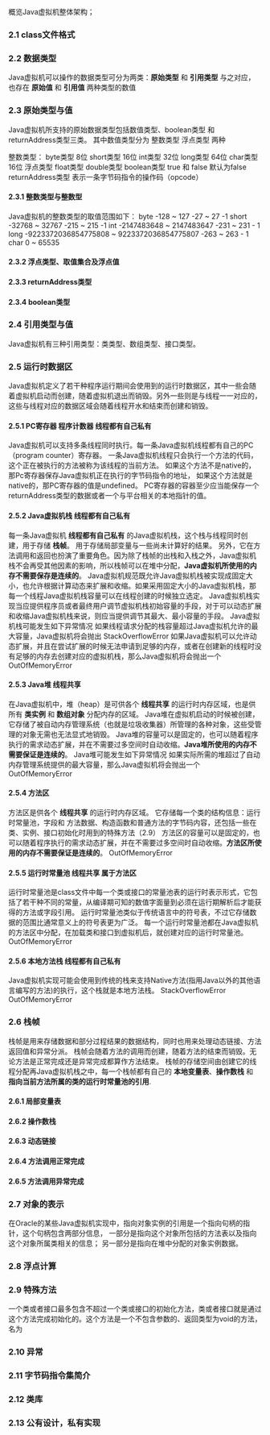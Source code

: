 概览Java虚拟机整体架构；

### 2.1 class文件格式

### 2.2 数据类型

  Java虚拟机可以操作的数据类型可分为两类：**原始类型** 和 **引用类型**
  与之对应，也存在 **原始值** 和 **引用值** 两种类型的数值

### 2.3 原始类型与值
  Java虚拟机所支持的原始数据类型包括数值类型、boolean类型 和 returnAddress类型三类。
  其中数值类型分为 整数类型 浮点类型 两种

  整数类型：
    byte类型  8位
    short类型 16位
    int类型 32位
    long类型  64位
    char类型 16位
  浮点类型
    float类型
    double类型
  boolean类型
    true 和 false 默认为false
  returnAddress类型
    表示一条字节码指令的操作码（opcode）

#### 2.3.1 整数类型与整数型
  Java虚拟机的整数类型的取值范围如下：
  byte  -128  ~ 127  -27 ~ 27 -1
  short -32768 ~ 32767 -215 ~ 215 -1
  int -2147483648 ~ 2147483647 -231 ~ 231 - 1
  long -9223372036854775808 ~ 9223372036854775807 -263 ~ 263 - 1
  char  0 ~ 65535

#### 2.3.2 浮点类型、取值集合及浮点值
#### 2.3.3 returnAddress类型
#### 2.3.4 boolean类型

### 2.4 引用类型与值
  Java虚拟机有三种引用类型：类类型、数组类型、接口类型。

### 2.5 运行时数据区
  Java虚拟机定义了若干种程序运行期间会使用到的运行时数据区，其中一些会随着虚拟机启动而创建，随着虚拟机退出而销毁。另外一些则是与线程一一对应的，这些与线程对应的数据区域会随着线程开水和结束而创建和销毁。
#### 2.5.1 PC寄存器 程序计数器 **线程都有自己私有**
  Java虚拟机可以支持多条线程同时执行。每一条Java虚拟机线程都有自己的PC（program counter）寄存器。
  一条Java虚拟机线程只会执行一个方法的代码，这个正在被执行的方法被称为该线程的当前方法。
  如果这个方法不是native的，那Pc寄存器保存Java虚拟机正在执行的字节码指令的地址，
  如果这个方法就是native的，那PC寄存器的值是undefined。
  PC寄存器的容器至少应当能保存一个returnAddress类型的数据或者一个与平台相关的本地指针的值。
#### 2.5.2 Java虚拟机栈 **线程都有自己私有**
  每一条Java虚拟机 **线程都有自己私有** 的Java虚拟机栈，这个栈与线程同时创建，用于存储 **栈帧**。
  用于存储局部变量与一些尚未计算好的结果。
  另外，它在方法调用和返回也扮演了重要角色。因为除了栈帧的出栈和入栈之外，Java虚拟机栈不会再受其他因素的影响，所以栈帧可以在堆中分配，**Java虚拟机所使用的内存不需要保存是连续的**。
  Java虚拟机规范既允许Java虚拟机栈被实现成固定大小，也允许根据计算动态来扩展和收缩。如果采用固定大小的Java虚拟机栈，那每一个线程Java虚拟机栈容量可以在线程创建的时候独立选定。
  Java虚拟机栈实现当应提供程序员或者最终用户调节虚拟机栈初始容量的手段，对于可以动态扩展和收缩Java虚拟机栈来说，则应当提供调节其最大、最小容量的手段。
  Java虚拟机栈可能发生如下异常情况
  如果线程请求分配的栈容量超过Java虚拟机允许的最大容量，Java虚拟机将会抛出
  StackOverflowError
  如果Java虚拟机可以允许动态扩展，并且在尝试扩展的时候无法申请到足够的内存，或者在创建新的线程时没有足够的内存去创建对应的虚拟机栈，那么Java虚拟机将会抛出一个
  OutOfMemoryError

#### 2.5.3 Java堆 **线程共享**
  在Java虚拟机中，堆（heap）是可供各个 **线程共享** 的运行时内存区域，也是供所有 **类实例** 和 **数组对象** 分配内存的区域。
  Java堆在虚拟机启动的时候被创建，它存储了被自动内存管理系统（也就是垃圾收集器）所管理的各种对象，这些受管理的对象无需也无法显式地销毁。
  Java堆的容量可以是固定的，也可以随着程序执行的需求动态扩展，并在不需要过多空间时自动收缩。**Java堆所使用的内存不需要保证是连续的**。
  Java堆可能发生如下异常情况
  如果实际所需的堆超过了自动内存管理系统提供的最大容量，那么Java虚拟机将会抛出一个
  OutOfMemoryError
#### 2.5.4 方法区
  方法区是供各个 **线程共享** 的运行时内存区域。
  它存储每一个类的结构信息：运行时常量池，字段和 方法数据、构造函数和普通方法的字节码内容，还包括一些在类、实例、接口初始化时用到的特殊方法（2.9）
  方法区的容量可以是固定的，也可以随着程序执行的需求动态扩展，并在不需要过多空间时自动收缩。**方法区所使用的内存不需要保证是连续的**。
  OutOfMemoryError
#### 2.5.5 运行时常量池 **线程共享** 属于方法区
  运行时常量池是class文件中每一个类或接口的常量池表的运行时表示形式，它包括了若干种不同的常量，从编译期可知的数值字面量到必须在运行期解析后才能获得的方法或字段引用。
  运行时常量池类似于传统语言中的符号表，不过它存储数据的范围比通常意义上的符号表更为广泛。
  每一个运行时常量池都在Java虚拟机的方法区中分配，在加载类和接口到虚拟机后，就创建对应的运行时常量池。
  OutOfMemoryError
#### 2.5.6 本地方法栈 **线程都有自己私有**
  Java虚拟机实现可能会使用到传统的栈来支持Native方法(指用Java以外的其他语言编写的方法)的执行，这个栈就是本地方法栈。
  StackOverflowError
  OutOfMemoryError

### 2.6 栈帧
  栈帧是用来存储数据和部分过程结果的数据结构，同时也用来处理动态链接、方法返回值和异常分派。
  栈帧会随着方法的调用而创建，随着方法的结束而销毁。无论方法是正常完成还是异常完成都算作方法结束。
  栈帧的存储空间由创建它的线程分配再Java虚拟机栈之中，每一个栈帧都有自己的 **本地变量表**、**操作数栈** 和 **指向当前方法所属的类的运行时常量池的引用**.
#### 2.6.1 局部变量表

#### 2.6.2 操作数栈
#### 2.6.3 动态链接
#### 2.6.4 方法调用正常完成
#### 2.6.5 方法调用异常完成

### 2.7 对象的表示
  在Oracle的某些Java虚拟机实现中，指向对象实例的引用是一个指向句柄的指针，这个句柄包含两部分信息，
  一部分是指向这个对象所包括的方法表以及指向这个对象所属类相关的信息；
  另一部分是指向在堆中分配的对象实例数据。

### 2.8 浮点计算

### 2.9 特殊方法
  一个类或者接口最多包含不超过一个类或接口的初始化方法，类或者接口就是通过这个方法完成初始化的。这个方法是一个不包含参数的、返回类型为void的方法，名为<clinit>

### 2.10 异常

### 2.11 字节码指令集简介

### 2.12 类库

### 2.13 公有设计，私有实现
